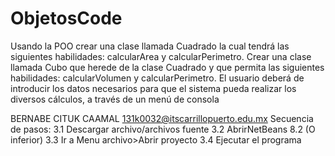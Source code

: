 # ObjetosCode
Usando la POO crear una clase llamada Cuadrado la cual tendrá las siguientes habilidades: calcularArea y calcularPerimetro. Crear una clase llamada Cubo que herede de la clase Cuadrado y que permita las siguientes habilidades: calcularVolumen y calcularPerimetro. El usuario deberá de introducir los datos necesarios para que el sistema pueda realizar los diversos cálculos, a través de un menú de consola

BERNABE CITUK CAAMAL
131k0032@itscarrillopuerto.edu.mx
Secuencia de pasos: 
3.1 Descargar archivo/archivos fuente 
3.2 AbrirNetBeans 
8.2 (O inferior) 
3.3 Ir a Menu archivo>Abrir proyecto 
3.4 Ejecutar el programa
